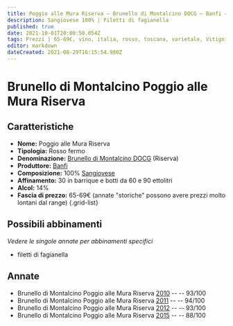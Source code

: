 ```yaml
---
title: Poggio alle Mura Riserva – Brunello di Montalcino DOCG – Banfi – Toscana (IT) – 65-69€ – 3★-5★
description: Sangiovese 100% | Filetti di fagianella
published: true
date: 2021-10-01T20:00:50.054Z
tags: Prezzi | 65-69€, vino, italia, rosso, toscana, varietale, Vitigni | Sangiovese, fermo, Valutazioni | 5 stelle, filetti di fagianella
editor: markdown
dateCreated: 2021-08-29T16:15:54.980Z
---
```


# Brunello di Montalcino Poggio alle Mura Riserva

## Caratteristiche
- **Nome:** Poggio alle Mura Riserva
- **Tipologia:** Rosso fermo
- **Denominazione:** [Brunello di Montalcino DOCG](/denominazioni/Italia/Toscana/DOCG/Brunello-di-Montalcino) (Riserva)
- **Produttore:** [Banfi](/produttori/Italia/Toscana/Banfi) 
- **Composizione:** 100% [Sangiovese](/vitigni/Italia/bacca-nera/sangiovese)
- **Affinamento:** 30 in barrique e botti da 60 e 90 ettolitri
- **Alcol:** 14%
- **Fascia di prezzo:** 65-69€ (annate "storiche" possono avere prezzi molto lontani dal range)
{.grid-list}


## Possibili abbinamenti
*Vedere le singole annate per abbinamenti specifici*

- filetti di fagianella

## Annate
- Brunello di Montalcino Poggio alle Mura Riserva [2010](vini/Italia/Toscana/Banfi/Poggio-alle-Mura-Riserva/2010) -- <span class="star-5"></span> -- 93/100
- Brunello di Montalcino Poggio alle Mura Riserva [2011](vini/Italia/Toscana/Banfi/Poggio-alle-Mura-Riserva/2011) -- <span class="star-5"></span> -- 94/100
- Brunello di Montalcino Poggio alle Mura Riserva [2012](vini/Italia/Toscana/Banfi/Poggio-alle-Mura-Riserva/2012) -- <span class="star-5"></span> -- 93/100
- Brunello di Montalcino Poggio alle Mura Riserva [2015](vini/Italia/Toscana/Banfi/Poggio-alle-Mura-Riserva/2015) -- <span class="star-3"></span> -- 88/100
